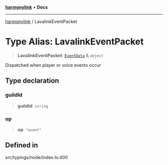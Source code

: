[**harmonylink**](../README.md) • **Docs**

***

[harmonylink](../globals.md) / LavalinkEventPacket

# Type Alias: LavalinkEventPacket

> **LavalinkEventPacket**: [`EventData`](EventData.md) & `object`

Dispatched when player or voice events occur

## Type declaration

### guildId

> **guildId**: `string`

### op

> **op**: `"event"`

## Defined in

src/typings/node/index.ts:400

